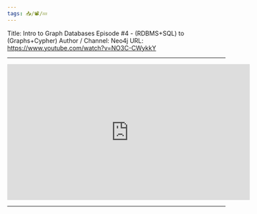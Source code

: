 ```yaml
---
tags: 📥️/📽️/💤
---
```


Title:  Intro to Graph Databases Episode #4 - (RDBMS+SQL) to (Graphs+Cypher)
Author / Channel:  Neo4j
URL:  https://www.youtube.com/watch?v=NO3C-CWykkY

---

<iframe width="560" height="315" src="https://www.youtube.com/embed/NO3C-CWykkY" frameborder="0" allow="accelerometer; autoplay; clipboard-write; encrypted-media; gyroscope; picture-in-picture" allowfullscreen></iframe>
 
---

